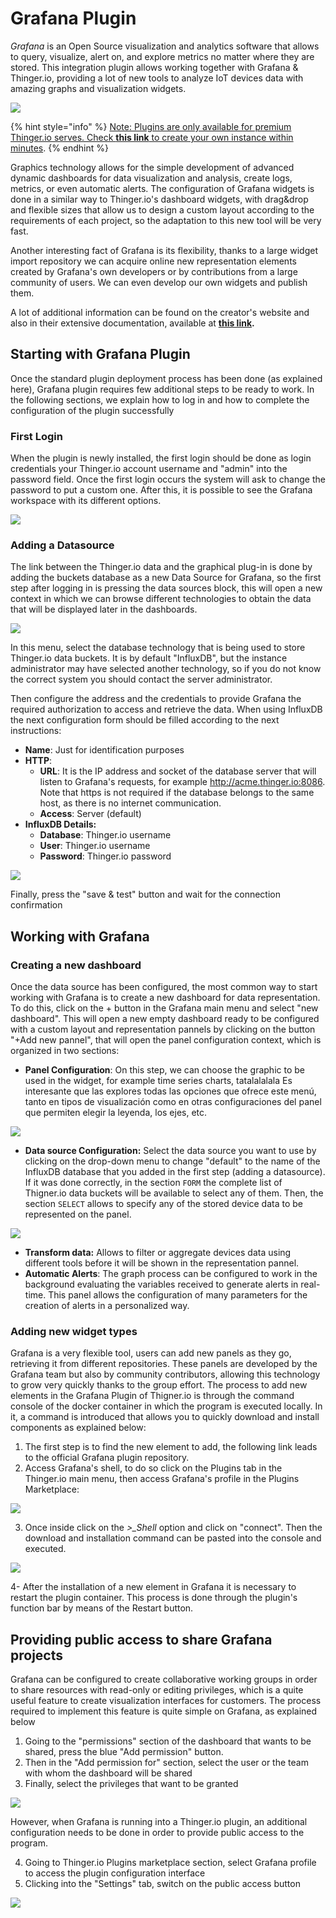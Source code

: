 # Grafana Plugin

_Grafana_ is an Open Source visualization and analytics software that allows to query, visualize, alert on, and explore metrics no matter where they are stored. This integration plugin allows working together with Grafana & Thinger.io, providing a lot of new tools to analyze IoT devices data with amazing graphs and visualization widgets. 

![](../.gitbook/assets/image%20%28275%29.png)

{% hint style="info" %}
[Note: Plugins are only available for premium Thinger.io serves. Check **this link** to create your own instance within minutes](https://pricing.thinger.io).
{% endhint %}

Graphics technology allows for the simple development of advanced dynamic dashboards for data visualization and analysis, create logs, metrics, or even automatic alerts. The configuration of Grafana widgets is done in a similar way to Thinger.io's dashboard widgets, with drag&drop and flexible sizes that allow us to design a custom layout according to the requirements of each project, so the adaptation to this new tool will be very fast.

Another interesting fact of Grafana is its flexibility, thanks to a large widget import repository we can acquire online new representation elements created by Grafana's own developers or by contributions from a large community of users. We can even develop our own widgets and publish them. 

A lot of additional information can be found on the creator's website and also in their extensive documentation, available at [**this link**](https://grafana.com/docs/grafana/latest/features/datasources/add-a-data-source/?utm_source=grafana_gettingstarted)**.**

## Starting with Grafana Plugin 

Once the standard plugin deployment process has been done \(as explained here\), Grafana plugin requires few additional steps to be ready to work. In the following sections, we explain how to log in and how to complete the configuration of the plugin successfully

### First Login

When the plugin is newly installed, the first login should be done as login credentials your Thinger.io account username and "admin" into the password field. Once the first login occurs the system will ask to change the password to put a custom one. After this, it is possible to see the Grafana workspace with its different options. 

![](../.gitbook/assets/image%20%28267%29.png)

### Adding a Datasource

The link between the Thinger.io data and the graphical plug-in is done by adding the buckets database as a new Data Source for Grafana, so the first step after logging in is pressing the data sources block, this will open a new context in which we can browse different technologies to obtain the data that will be displayed later in the dashboards.

![](../.gitbook/assets/image%20%28283%29.png)

In this menu, select the database technology that is being used to store Thinger.io data buckets. It is by default  "InfluxDB", but the instance administrator may have selected another technology, so if you do not know the correct system you should contact the server administrator.

Then configure the address and the credentials to provide Grafana the required authorization to access and retrieve the data. When using InfluxDB the next configuration form should be filled according to the next instructions: 

* **Name**: Just for identification purposes
* **HTTP**: 
  * **URL**: It is the IP address and socket of the database server that will listen to Grafana's requests, for example http://acme.thinger.io:8086. Note that https is not required if the database belongs to the same host, as there is no internet communication.
  * **Access**: Server \(default\)
* **InfluxDB Details:**
  * **Database**: Thinger.io username
  * **User**: Thinger.io username
  * **Password**: Thinger.io password

![](../.gitbook/assets/image%20%28310%29.png)

Finally, press the "save & test" button and wait for the connection confirmation  

## Working with Grafana

### Creating a new dashboard

Once the data source has been configured, the most common way to start working with Grafana is to create a new dashboard for data representation. To do this, click on the + button in the Grafana main menu and select "new dashboard". This will open a new empty dashboard ready to be configured with a custom layout and representation pannels by clicking on the button "+Add new pannel", that will open the panel configuration context, which is organized in two sections:

* **Panel Configuration**: On this step, we can choose the graphic to be used in the widget, for example time series charts, tatalalalala Es interesante que las explores todas las opciones que ofrece este menú, tanto en tipos de visualización como en otras configuraciones del panel que permiten elegir la leyenda, los ejes, etc. 

![](../.gitbook/assets/image%20%28293%29.png)

* **Data source Configuration:** Select the data source you want to use by clicking on the drop-down menu to change "default" to the name of the InfluxDB database that you added in the first step \(adding a datasource\). If it was done correctly, in the section `FORM`  the complete list of Thigner.io data buckets will be available to select any of them. Then, the section `SELECT` allows to specify any of the stored device data to be represented on the panel. 

![](../.gitbook/assets/image%20%28286%29.png)

* **Transform data:** Allows to filter or aggregate devices data using different tools before it will be shown in the representation pannel. 
* **Automatic Alerts**: The graph process can be configured to work in the background evaluating the variables received to generate alerts in real-time. This panel allows the configuration of many parameters for the creation of alerts in a personalized way.

### Adding new widget types

Grafana is a very flexible tool, users can add new panels as they go, retrieving it from different repositories. These panels are developed by the Grafana team but also by community contributors, allowing this technology to grow very quickly thanks to the group effort. The process to add new elements in the Grafana Plugin of Thigner.io is through the command console of the docker container in which the program is executed locally. In it, a command is introduced that allows you to quickly download and install components as explained below:

1. The first step is to find the new element to add, the following link leads to the official Grafana plugin repository. 
2. Access Grafana's shell, to do so click on the Plugins tab in the Thinger.io main menu, then access Grafana's profile in the Plugins Marketplace:

![](../.gitbook/assets/image%20%28273%29.png)

3. Once inside click on the _&gt;\_Shell_ option and click on "connect". Then the download and installation command can be pasted into the console and executed. 

![](../.gitbook/assets/image%20%28295%29.png)

4- After the installation of a new element in Grafana it is necessary to restart the plugin container. This process is done through the plugin's function bar by means of the Restart button.

## Providing public access to share Grafana projects

Grafana can be configured to create collaborative working groups in order to share resources with read-only or editing privileges, which is a quite useful feature to create visualization interfaces for customers. The process required to implement this feature is quite simple on Grafana, as explained below

1. Going to the "permissions" section of the dashboard that wants to be shared, press the blue "Add permission" button. 
2. Then in the "Add permission for" section, select the user or the team with whom the dashboard will be shared  
3. Finally, select the privileges that want to be granted 

![](../.gitbook/assets/image%20%28306%29.png)

However, when Grafana is running into a Thinger.io plugin, an additional configuration needs to be done in order to provide public access to the program. 

4. Going to Thinger.io Plugins marketplace section, select Grafana profile to access the plugin configuration interface  
5. Clicking into the "Settings" tab, switch on the public access button 

![](../.gitbook/assets/image%20%28307%29.png)

### 







